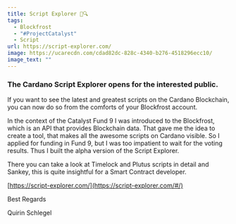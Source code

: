 ```yaml
---
title: Script Explorer 📜🔍
tags:
  - Blockfrost
  - "#ProjectCatalyst"
  - Script
url: https://script-explorer.com/
image: https://ucarecdn.com/cdad82dc-828c-4340-b276-4518296ecc10/
image_text: ""
---
```


### The Cardano Script Explorer opens for the interested public.

If you want to see the latest and greatest scripts on the Cardano Blockchain, you can now do so from the comforts of your Blockfrost account.

In the context of the Catalyst Fund 9 I was introduced to the Blockfrost, which is an API that provides Blockchain data. That gave me the idea to create a tool, that makes all the awesome scripts on Cardano visible. So I applied for funding in Fund 9, but I was too impatient to wait for the voting results. Thus I built the alpha version of the Script Explorer.

There you can take a look at Timelock and Plutus scripts in detail and Sankey, this is quite insightful for a Smart Contract developer.

[https://script-explorer.com/](https://script-explorer.com/#/)

Best Regards

Quirin Schlegel
